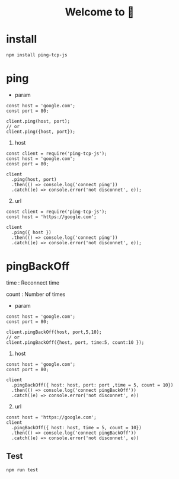 <h1 align="center">Welcome to  👋</h1>

# install
```
npm install ping-tcp-js
```

# ping

- param
```
const host = 'google.com';
const port = 80;

client.ping(host, port);
// or 
client.ping({host, port});
```

1. host
```
const client = require('ping-tcp-js');
const host = 'google.com';
const port = 80;

client
  .ping(host, port)
  .then(() => console.log('connect ping'))
  .catch((e) => console.error('not disconnet', e));
```

2. url

```
const client = require('ping-tcp-js');
const host = 'https://google.com'; 

client
  .ping({ host })
  .then(() => console.log('connect ping'))
  .catch((e) => console.error('not disconnet', e));
```

# pingBackOff
time : Reconnect time

count : Number of times


- param
```
const host = 'google.com';
const port = 80;

client.pingBackOff(host, port,5,10);
// or 
client.pingBackOff({host, port, time:5, count:10 });
```

1. host
```
const host = 'google.com';
const port = 80;

client
  .pingBackOff({ host: host, port: port ,time = 5, count = 10})
  .then(() => console.log('connect pingBackOff'))
  .catch((e) => console.error('not disconnet', e))
```


2. url
```
const host = 'https://google.com'; 
client
  .pingBackOff({ host: host, time = 5, count = 10})
  .then(() => console.log('connect pingBackOff'))
  .catch((e) => console.error('not disconnet', e))
```


## Test
```
npm run test
```
